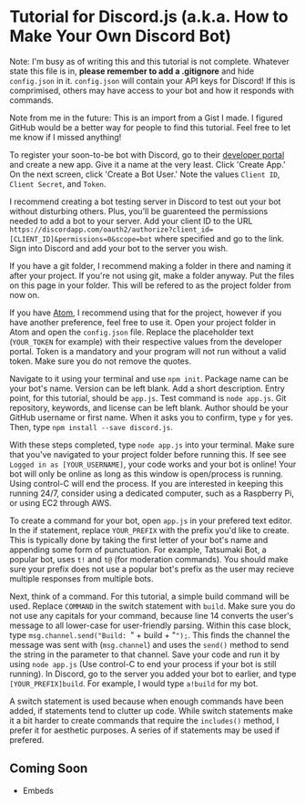 # Tutorial for Discord.js (a.k.a. How to Make Your Own Discord Bot)

Note: I'm busy as of writing this and this tutorial is not complete. Whatever state this file is in, **please remember to add a .gitignore** and hide `config.json` in it. `config.json` will contain your API keys for Discord! If this is comprimised, others may have access to your bot and how it responds with commands.

Note from me in the future: This is an import from a Gist I made. I figured GitHub would be a better way for people to find this tutorial. Feel free to let me know if I missed anything!

To register your soon-to-be bot with Discord, go to their [developer portal](https://discordapp.com/developers/applications/me) and create a new app. Give it a name at the very least. Click 'Create App.' On the next screen, click 'Create a Bot User.' Note the values `Client ID`, `Client Secret`, and `Token`.

I recommend creating a bot testing server in Discord to test out your bot without disturbing others. Plus, you'll be guarenteed the permissions needed to add a bot to your server. Add your client ID to the URL `https://discordapp.com/oauth2/authorize?client_id=[CLIENT_ID]&permissions=0&scope=bot` where specified and go to the link. Sign into Discord and add your bot to the server you wish.

If you have a git folder, I recommend making a folder in there and naming it after your project. If you're not using git, make a folder anyway. Put the files on this page in your folder. This will be refered to as the project folder from now on.

If you have [Atom](https://atom.io), I recommend using that for the project, however if you have another preference, feel free to use it. Open your project folder in Atom and open the `config.json` file. Replace the placeholder text (`YOUR_TOKEN` for example) with their respective values from the developer portal. Token is a mandatory and your program will not run without a valid token. Make sure you do not remove the quotes.

Navigate to it using your terminal and use `npm init`. Package name can be your bot's name. Version can be left blank. Add a short description. Entry point, for this tutorial, should be `app.js`. Test command is `node app.js`. Git repository, keywords, and license can be left blank. Author should be your GitHub username or first name. When it asks you to confirm, type `y` for yes. Then, type `npm install --save discord.js`. 

With these steps completed, type `node app.js` into your terminal. Make sure that you've navigated to your project folder before running this. If see see `Logged in as [YOUR_USERNAME]`, your code works and your bot is online! Your bot will only be online as long as this window is open/process is running. Using control-C will end the process. If you are interested in keeping this running 24/7, consider using a dedicated computer, such as a Raspberry Pi, or using EC2 through AWS. 

To create a command for your bot, open `app.js` in your prefered text editor. In the if statement, replace `YOUR_PREFIX` with the prefix you'd like to create. This is typically done by taking the first letter of your bot's name and appending some form of punctuation. For example, Tatsumaki Bot, a popular bot, uses `t!` and `t@` (for moderation commands). You should make sure your prefix does not use a popular bot's prefix as the user may recieve multiple responses from multiple bots. 

Next, think of a command. For this tutorial, a simple build command will be used. Replace `COMMAND` in the switch statement with `build`. Make sure you do not use any capitals for your command, because line 14 converts the user's message to all lower-case for user-friendly parsing. Within this case block, type `msg.channel.send("Build: `" + build + "`");`. This finds the channel the message was sent with (`msg.channel`) and uses the `send()` method to send the string in the parameter to that channel. Save your code and run it by using `node app.js` (Use control-C to end your process if your bot is still running). In Discord, go to the server you added your bot to earlier, and type `[YOUR_PREFIX]build`. For example, I would type `a!build` for my bot.

A switch statement is used because when enough commands have been added, if statements tend to clutter up code. While switch statements make it a bit harder to create commands that require the `includes()` method, I prefer it for aesthetic purposes. A series of if statements may be used if prefered.

## Coming Soon
* Embeds
